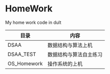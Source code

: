 # HomeWork
My home work code in dult

| 目录        | 内容                   |
| ----------- | ---------------------- |
| DSAA        | 数据结构与算法上机     |
| DSAA_TEST   | 数据结构与算法自主练习 |
| OS_Homework | 操作系统的上机         |
